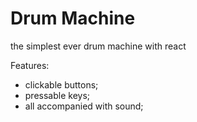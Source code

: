 # Drum Machine

the simplest ever drum machine with react

Features: 
- clickable buttons;
- pressable keys;
- all accompanied with sound;
